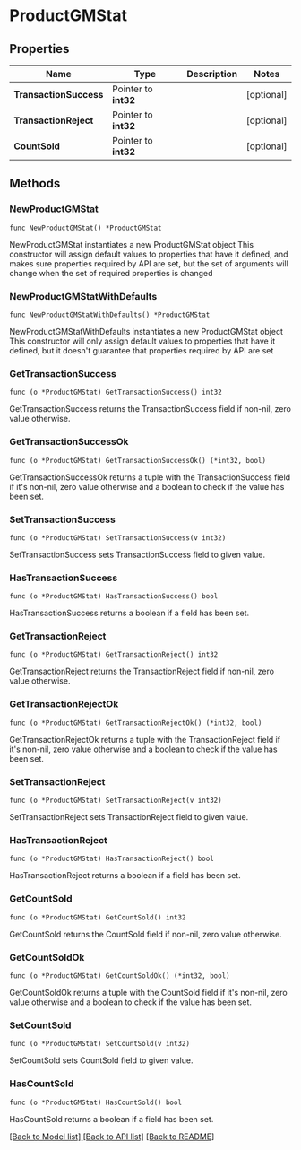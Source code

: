# ProductGMStat

## Properties

Name | Type | Description | Notes
------------ | ------------- | ------------- | -------------
**TransactionSuccess** | Pointer to **int32** |  | [optional] 
**TransactionReject** | Pointer to **int32** |  | [optional] 
**CountSold** | Pointer to **int32** |  | [optional] 

## Methods

### NewProductGMStat

`func NewProductGMStat() *ProductGMStat`

NewProductGMStat instantiates a new ProductGMStat object
This constructor will assign default values to properties that have it defined,
and makes sure properties required by API are set, but the set of arguments
will change when the set of required properties is changed

### NewProductGMStatWithDefaults

`func NewProductGMStatWithDefaults() *ProductGMStat`

NewProductGMStatWithDefaults instantiates a new ProductGMStat object
This constructor will only assign default values to properties that have it defined,
but it doesn't guarantee that properties required by API are set

### GetTransactionSuccess

`func (o *ProductGMStat) GetTransactionSuccess() int32`

GetTransactionSuccess returns the TransactionSuccess field if non-nil, zero value otherwise.

### GetTransactionSuccessOk

`func (o *ProductGMStat) GetTransactionSuccessOk() (*int32, bool)`

GetTransactionSuccessOk returns a tuple with the TransactionSuccess field if it's non-nil, zero value otherwise
and a boolean to check if the value has been set.

### SetTransactionSuccess

`func (o *ProductGMStat) SetTransactionSuccess(v int32)`

SetTransactionSuccess sets TransactionSuccess field to given value.

### HasTransactionSuccess

`func (o *ProductGMStat) HasTransactionSuccess() bool`

HasTransactionSuccess returns a boolean if a field has been set.

### GetTransactionReject

`func (o *ProductGMStat) GetTransactionReject() int32`

GetTransactionReject returns the TransactionReject field if non-nil, zero value otherwise.

### GetTransactionRejectOk

`func (o *ProductGMStat) GetTransactionRejectOk() (*int32, bool)`

GetTransactionRejectOk returns a tuple with the TransactionReject field if it's non-nil, zero value otherwise
and a boolean to check if the value has been set.

### SetTransactionReject

`func (o *ProductGMStat) SetTransactionReject(v int32)`

SetTransactionReject sets TransactionReject field to given value.

### HasTransactionReject

`func (o *ProductGMStat) HasTransactionReject() bool`

HasTransactionReject returns a boolean if a field has been set.

### GetCountSold

`func (o *ProductGMStat) GetCountSold() int32`

GetCountSold returns the CountSold field if non-nil, zero value otherwise.

### GetCountSoldOk

`func (o *ProductGMStat) GetCountSoldOk() (*int32, bool)`

GetCountSoldOk returns a tuple with the CountSold field if it's non-nil, zero value otherwise
and a boolean to check if the value has been set.

### SetCountSold

`func (o *ProductGMStat) SetCountSold(v int32)`

SetCountSold sets CountSold field to given value.

### HasCountSold

`func (o *ProductGMStat) HasCountSold() bool`

HasCountSold returns a boolean if a field has been set.


[[Back to Model list]](../README.md#documentation-for-models) [[Back to API list]](../README.md#documentation-for-api-endpoints) [[Back to README]](../README.md)



